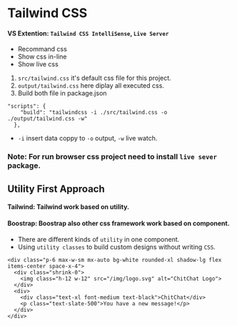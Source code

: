 # Tailwind CSS

#### VS Extention: `Tailwind CSS IntelliSense`, `Live Server`
- Recommand css
- Show css in-line
- Show live css

1. `src/tailwind.css` it's default css file for this project.
2. `output/tailwind.css` here diplay all executed css.
3. Build both file in package.json

```
"scripts": {
    "build": "tailwindcss -i ./src/tailwind.css -o ./output/tailwind.css -w"
  },
```
- `-i` insert data coppy to `-o` output, `-w` live watch.

### Note: For run browser css project need to install `live sever` package.

## Utility First Approach

#### Tailwind: Tailwind work based on utility.
#### Boostrap: Boostrap also other css framework work based on component.

- There are different kinds of `utility` in one component.
- Using `utility classes` to build custom designs without writing `CSS`.
````
<div class="p-6 max-w-sm mx-auto bg-white rounded-xl shadow-lg flex items-center space-x-4">
  <div class="shrink-0">
    <img class="h-12 w-12" src="/img/logo.svg" alt="ChitChat Logo">
  </div>
  <div>
    <div class="text-xl font-medium text-black">ChitChat</div>
    <p class="text-slate-500">You have a new message!</p>
  </div>
</div>

````